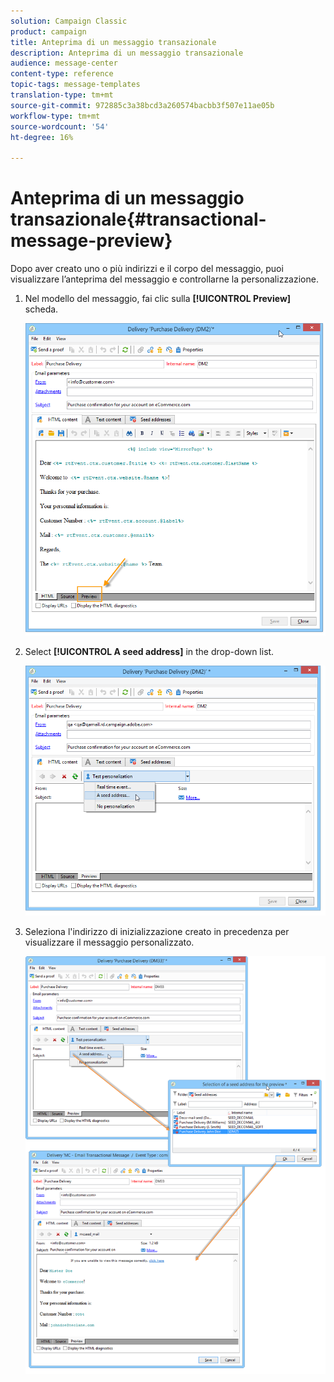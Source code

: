 ```yaml
---
solution: Campaign Classic
product: campaign
title: Anteprima di un messaggio transazionale
description: Anteprima di un messaggio transazionale
audience: message-center
content-type: reference
topic-tags: message-templates
translation-type: tm+mt
source-git-commit: 972885c3a38bcd3a260574bacbb3f507e11ae05b
workflow-type: tm+mt
source-wordcount: '54'
ht-degree: 16%

---
```



# Anteprima di un messaggio transazionale{#transactional-message-preview}

Dopo aver creato uno o più indirizzi e il corpo del messaggio, puoi visualizzare l’anteprima del messaggio e controllarne la personalizzazione.

1. Nel modello del messaggio, fai clic sulla **[!UICONTROL Preview]** scheda.

   ![](assets/messagecenter_preview_001.png)

1. Select **[!UICONTROL A seed address]** in the drop-down list.

   ![](assets/messagecenter_preview_002.png)

1. Seleziona l&#39;indirizzo di inizializzazione creato in precedenza per visualizzare il messaggio personalizzato.

   ![](assets/messagecenter_create_seedaddr_009.png)
